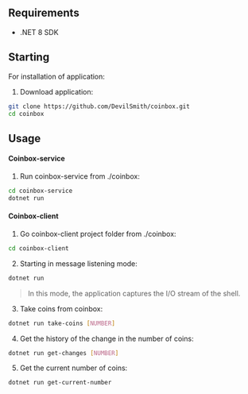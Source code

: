 ## Requirements

* .NET 8 SDK

## Starting
For installation of application:
1. Download application:
```bash
git clone https://github.com/DevilSmith/coinbox.git
cd coinbox
```
## Usage

#### Coinbox-service

1. Run coinbox-service from ./coinbox:
```bash
cd coinbox-service
dotnet run
```
#### Coinbox-client
1. Go coinbox-client project folder from ./coinbox:
```bash
cd coinbox-client
```
2. Starting in message listening mode:
```bash
dotnet run
```
> In this mode, the application captures the I/O stream of the shell. 

3. Take coins from coinbox:
```bash
dotnet run take-coins [NUMBER] 
```
4. Get the history of the change in the number of coins:
```bash
dotnet run get-changes [NUMBER] 
```
5. Get the current number of coins:
```bash
dotnet run get-current-number 
```


